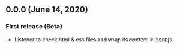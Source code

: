 ## 0.0.0 (June 14, 2020)

### First release (Beta)

* Listener to check html & css files and wrap its content in boot.js
